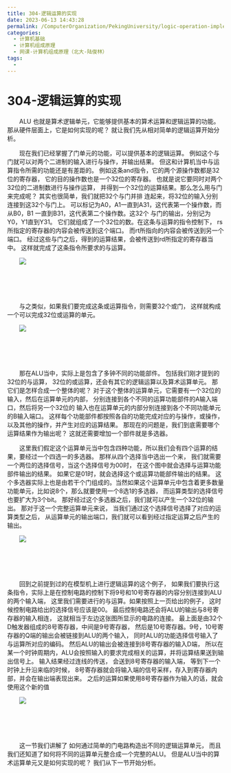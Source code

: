 ```yaml
---
title: 304-逻辑运算的实现
date: 2023-06-13 14:43:28
permalink: /ComputerOrganization/PekingUniversity/logic-operation-implementation
categories:
  - 计算机基础
  - 计算机组成原理
  - 网课-计算机组成原理（北大-陆俊林）
tags:
  - 
---
```

# 304-逻辑运算的实现

　　ALU 也就是算术逻辑单元，它能够提供基本的算术运算和逻辑运算的功能。 那从硬件层面上，它是如何实现的呢？ 就让我们先从相对简单的逻辑运算开始分析。
<!-- more -->
　　现在我们已经掌握了门单元的功能，可以提供基本的逻辑运算。 例如这个与门就可以对两个二进制的输入进行与操作，并输出结果。 但这和计算机当中与运算指令所需的功能还是有差距的。 例如这条and指令，它的两个源操作数都是32位的寄存器， 它的目的操作数也是一个32位的寄存器。 也就是说它要同时对两个32位的二进制数进行与操作运算， 并得到一个32位的运算结果。那么怎么用与门来完成呢？ 其实也很简单，我们就把32个与门并排 连起来，将32位的输入分别连接到这32个与门上。 可以标记为A0，A1一直到A31，这代表第一个操作数，而从B0，B1 一直到B31，这代表第二个操作数。这32个 与门的输出，分别记为Y0，Y1直到Y31。 它们就组成了一个32位的数。在这条与运算的指令控制下， rs所指定的寄存器的内容会被传送到这个端口。 而rt所指向的内容会被传送到另一个端口。 经过这些与门之后，得到的运算结果，会被传送到rd所指定的寄存器当中。 这样就完成了这条指令所要求的与运算。 

　　![](https://image.peterjxl.com/blog/image-20220919080322-at67oqv.png)

　　‍

　　‍

　　与之类似，如果我们要完成这条或运算指令，则需要32个或门， 这样就构成一个可以完成32位或运算的单元。 

　　![](https://image.peterjxl.com/blog/image-20220919080344-n56kn7k.png)

　　‍

　　‍

　　那在ALU当中，实际上是包含了多钟不同的功能部件。 包括我们刚才提到的32位的与运算， 32位的或运算，还会有其它的逻辑运算以及算术运算单元。 那它们是怎样合成一个整体的呢？ 对于这个整体的运算单元，它需要有一个32位的输入，然后在运算单元的内部， 分别连接到各个不同的运算功能部件的A输入端口，然后将另一个32位的 输入也在运算单元的内部分别连接到各个不同功能单元的B输入端口。 这样每个功能部件都按照各自的功能完成对应的与操作，或操作， 以及其他的操作，并产生对应的运算结果。 那现在的问题是，我们到底需要哪个运算结果作为输出呢？ 这就还需要增加一个部件就是多选器。

　　这里我们假定这个运算单元当中包含四种功能，所以我们会有四个运算的结果，要经过一个四选一的多选器。 那样从四个选择当中选出一个来， 我们就需要一个两位的选择信号，当这个选择信号为00时， 在这个图中就会选择与运算功能部件输出的结果。 如果它是01时，就会选择这个或运算功能部件输出的结果。 这个多选器实际上也是由若干个门组成的。当然如果这个运算单元中包含着更多数量功能单元，比如说8个，那么就要使用一个8选1的多选器， 而运算类型的选择信号也要扩大为3个bit。 那好经过这个多选器之后，我们就可以产生一个32位的输出。 那对于这一个完整运算单元来说， 当我们通过这个选择信号选择了对应的运算类型之后， 从运算单元的输出端口，我们就可以看到经过指定运算之后产生的输出。 

　　![](https://image.peterjxl.com/blog/image-20220919080557-vzlqi13.png)

　　‍

　　‍

　　回到之前提到过的在模型机上进行逻辑运算的这个例子， 如果我们要执行这条指令，实际上是在控制电路的控制下将9号和10号寄存器的内容分别连接到ALU的两个输入端， 这里我们需要进行的与运算。如果按照上一页给出的例子， 这时候控制电路给出的选择信号应该是00。 最后控制电路还会将ALU的输出与8号寄存器的输入相连， 这就相当于左边这张图所显示的电路的连接。 最上面是由32个D触发器组成的8号寄存器，中间是9号寄存器， 然后是10号寄存器。9号，10号寄存器的Q端的输出会被链接到ALU的两个输入， 同时ALU的功能选择信号输入了与运算所对应的编码。 然后ALU的输出会被连接到8号寄存器的输入D端， 所以在某一个时钟周期内，ALU会按照输入的要求完成相关的运算，并将运算结果送到输出信号上。 输入结果经过连线的传送， 会送到8号寄存器的输入端， 等到下一个时钟上升沿来临的时候， 8号寄存器就会将输入端的信号采样，存入到寄存器内部，并会在输出端表现出来。 之后的运算如果使用8号寄存器作为输入的话，就会使用这个新的值

　　![](https://image.peterjxl.com/blog/image-20220919080738-8lgqe5x.png)

　　‍

　　‍

　　这一节我们讲解了 如何通过简单的门电路构造出不同的逻辑运算单元， 而且我们还知道了如何将不同的运算单元整合成一个完整的ALU。 但是ALU当中的算术运算单元又是如何实现的呢？ 我们从下一节开始分析。
